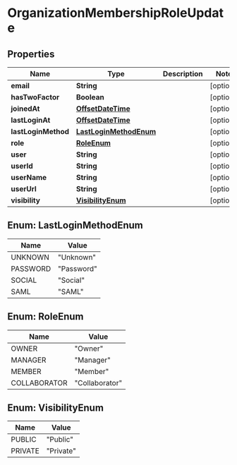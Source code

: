 
# OrganizationMembershipRoleUpdate

## Properties
Name | Type | Description | Notes
------------ | ------------- | ------------- | -------------
**email** | **String** |  |  [optional]
**hasTwoFactor** | **Boolean** |  |  [optional]
**joinedAt** | [**OffsetDateTime**](OffsetDateTime.md) |  |  [optional]
**lastLoginAt** | [**OffsetDateTime**](OffsetDateTime.md) |  |  [optional]
**lastLoginMethod** | [**LastLoginMethodEnum**](#LastLoginMethodEnum) |  |  [optional]
**role** | [**RoleEnum**](#RoleEnum) |  |  [optional]
**user** | **String** |  |  [optional]
**userId** | **String** |  |  [optional]
**userName** | **String** |  |  [optional]
**userUrl** | **String** |  |  [optional]
**visibility** | [**VisibilityEnum**](#VisibilityEnum) |  |  [optional]


<a name="LastLoginMethodEnum"></a>
## Enum: LastLoginMethodEnum
Name | Value
---- | -----
UNKNOWN | &quot;Unknown&quot;
PASSWORD | &quot;Password&quot;
SOCIAL | &quot;Social&quot;
SAML | &quot;SAML&quot;


<a name="RoleEnum"></a>
## Enum: RoleEnum
Name | Value
---- | -----
OWNER | &quot;Owner&quot;
MANAGER | &quot;Manager&quot;
MEMBER | &quot;Member&quot;
COLLABORATOR | &quot;Collaborator&quot;


<a name="VisibilityEnum"></a>
## Enum: VisibilityEnum
Name | Value
---- | -----
PUBLIC | &quot;Public&quot;
PRIVATE | &quot;Private&quot;



